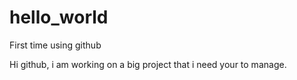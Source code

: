 # hello_world
First time using github

Hi github, i am working on a big project that i need your to manage.

